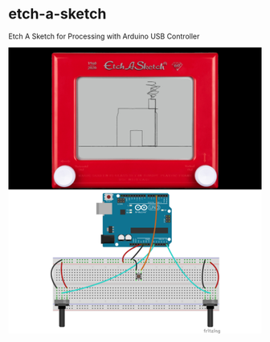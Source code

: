 # etch-a-sketch
Etch A Sketch for Processing with Arduino USB Controller

![Processing Sketch Screenshot](/etch-a-sketch-screenshot.png)
![Arduino Circuit Diagram](/etch-a-sketch_bb.png)
